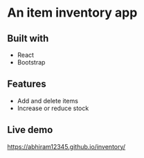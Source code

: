# An item inventory app

## Built with

* React
* Bootstrap

## Features

* Add and delete items
* Increase or reduce stock

## Live demo

https://abhiram12345.github.io/inventory/